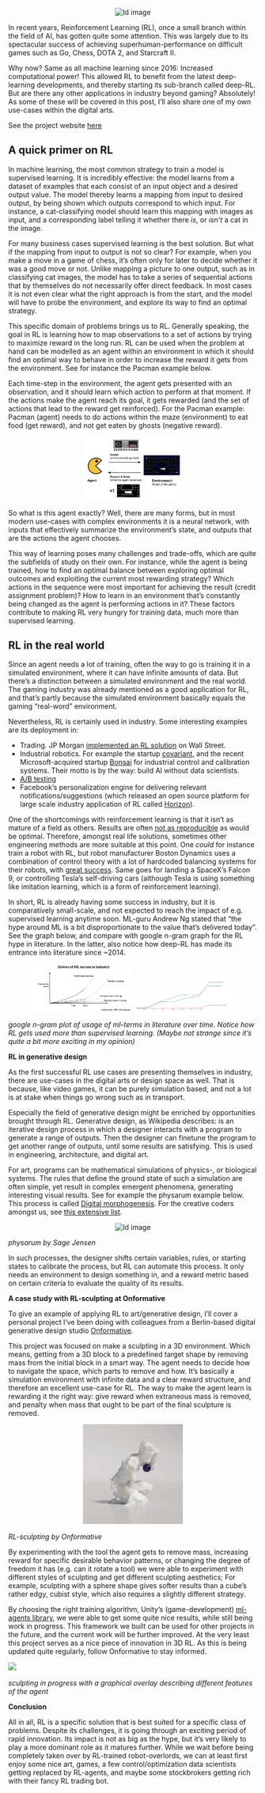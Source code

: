 <p align="center">
<img width= "40%" src="/images/blogHeaders/rl_header.gif" alt="ld image">
</p>
In recent years, Reinforcement Learning (RL), once a small branch within the field of AI, has gotten quite some attention. This was largely due to its spectacular success of achieving superhuman-performance on difficult games such as Go, Chess, DOTA 2, and Starcraft II.

Why now? Same as all machine learning since 2016: Increased computational power! This allowed RL to benefit from the latest deep-learning developments, and thereby starting its sub-branch called deep-RL. But are there any other applications in industry beyond gaming? Absolutely! As some of these will be covered in this post, I’ll also share one of my own use-cases within the digital arts.

See the project website [here](https://onformative.com/work/ai-sculpting/)

## **A quick primer on RL**

In machine learning, the most common strategy to train a model is supervised learning. It is incredibly effective: the model learns from a dataset of examples that each consist of an input object and a desired output value. The model thereby learns a mapping from input to desired output, by being shown which outputs correspond to which input. For instance, a cat-classifying model should learn this mapping with images as input, and a corresponding label telling it whether there _is_, or _isn’t_ a cat in the image.

For many business cases supervised learning is the best solution. But what if the mapping from input to output is not so clear? For example, when you make a move in a game of chess, it’s often only for later to decide whether it was a good move or not. Unlike mapping a picture to one output, such as in classifying cat images, the model has to take a series of sequential actions that by themselves do not necessarily offer direct feedback. In most cases it is not even clear what the right approach is from the start, and the model will have to probe the environment, and explore its way to find an optimal strategy.

This specific domain of problems brings us to RL. Generally speaking, the goal in RL is learning how to map observations to a set of actions by trying to maximize reward in the long run. RL can be used when the problem at hand can be modelled as an agent within an environment in which it should find an optimal way to behave in order to increase the reward it gets from the environment. See for instance the Pacman example below.

Each time-step in the environment, the agent gets presented with an observation, and it should learn which action to perform at that moment. If the actions make the agent reach its goal, it gets rewarded (and the set of actions that lead to the reward get reinforced). For the Pacman example: Pacman (agent) needs to do actions within the maze (environment) to eat food (get reward), and not get eaten by ghosts (negative reward).

<p align="center">
<img width= "40%" src="/images/rlIm0.png" alt="ld image">
</p>

So what is this agent exactly? Well, there are many forms, but in most modern use-cases with complex environments it is a neural network, with inputs that effectively summarize the environment’s state, and outputs that are the actions the agent chooses.

This way of learning poses many challenges and trade-offs, which are quite the subfields of study on their own. For instance, while the agent is being trained, how to find an optimal balance between exploring optimal outcomes and exploiting the current most rewarding strategy? Which actions in the sequence were most important for achieving the result (credit assignment problem)? How to learn in an environment that’s constantly being changed as the agent is performing actions in it? These factors contribute to making RL very hungry for training data, much more than supervised learning.

## **RL in the real world**

Since an agent needs a lot of training, often the way to go is training it in a simulated environment, where it can have infinite amounts of data. But there’s a distinction between a simulated environment and the real world. The gaming industry was already mentioned as a good application for RL, and that’s partly because the simulated environment basically equals the gaming “real-word” environment.

Nevertheless, RL is certainly used in industry. Some interesting examples are its deployment in:

-   Trading. JP Morgan [implemented an RL solution](https://ranko-mosic.medium.com/reinforcement-learning-based-trading-application-at-jp-morgan-chase-f829b8ec54f2) on Wall Street.
-   Industrial robotics. For example the startup [covariant](https://covariant.ai/), and the recent Microsoft-acquired startup [Bonsai](https://www.microsoft.com/en-us/ai/autonomous-systems-project-bonsai?activetab=pivot%3aprimaryr7) for industrial control and calibration systems. Their motto is by the way: build AI without data scientists.
-   [A/B testing](https://medium.com/engineers-optimizely/stats-accelerator-the-when-why-and-how-231ed6213d6d)
-   Facebook’s personalization engine for delivering relevant notifications/suggestions (which released an open source platform for large scale industry application of RL called [Horizon](https://engineering.fb.com/2018/11/01/ml-applications/horizon/)).

One of the shortcomings with reinforcement learning is that it isn’t as mature of a field as others. Results are often [not as reproducible](https://ojs.aaai.org/index.php/AAAI/article/view/11694) as would be optimal. Therefore, amongst real life solutions, sometimes other engineering methods are more suitable at this point. One _could_ for instance train a robot with RL, but robot manufacturer Boston Dynamics uses a combination of control theory with a lot of hardcoded balancing systems for their robots, with [great success](https://youtu.be/fn3KWM1kuAw). Same goes for landing a SpaceX’s Falcon 9, or controlling Tesla’s self-driving cars (although Tesla is using something like imitation learning, which is a form of reinforcement learning).

In short, RL is already having some success in industry, but it is comparatively small-scale, and not expected to reach the impact of e.g. supervised learning anytime soon. ML-guru Andrew Ng stated that “the hype around ML is a bit disproportionate to the value that’s delivered today”. See the graph below, and compare with google n-gram graph for the RL hype in literature. In the latter, also notice how deep-RL has made its entrance into literature since ~2014.


<p align="center">
<img width= "40%" src="/images/rlIm1.png" alt="ld image">
<img width= "40%" src="/images/rlIm2.png" alt="ld image">
</p>
  

_google n-gram plot of usage of ml-terms in literature over time. Notice how RL gets used more than supervised learning. (Maybe not strange since it’s quite a bit more exciting in my opinion)_

**RL in generative design**

As the first successful RL use cases are presenting themselves in industry, there are use-cases in the digital arts or design space as well. That is because, like video games, it can be purely simulation based, and not a lot is at stake when things go wrong such as in transport.

Especially the field of generative design might be enriched by opportunities brought through RL. Generative design, as Wikipedia describes: is an iterative design process in which a designer interacts with a program to generate a range of outputs. Then the designer can finetune the program to get another range of outputs, until some results are satisfying. This is used in engineering, architecture, and digital art.

For art, programs can be mathematical simulations of physics-, or biological systems. The rules that define the ground state of such a simulation are often simple, yet result in complex emergent phenomena, generating interesting visual results. See for example the physarum example below. This process is called [Digital morphogenesis](https://en.wikipedia.org/wiki/Digital_morphogenesis). For the creative coders amongst us, see [this extensive list](https://github.com/jasonwebb/morphogenesis-resources).

<p align="center">
<img width= "40%" src="/images/rlIm3.gif" alt="ld image">
</p>

_physarum by Sage Jensen_

In such processes, the designer shifts certain variables, rules, or starting states to calibrate the process, but RL can automate this process. It only needs an environment to design something in, and a reward metric based on certain criteria to evaluate the quality of its results.

  
**A case study with RL-sculpting at Onformative**

To give an example of applying RL to art/generative design, I’ll cover a personal project I‘ve been doing with colleagues from a Berlin-based digital generative design studio [Onformative](http://onformative.com/).

This project was focused on make a sculpting in a 3D environment. Which means, getting from a 3D block to a predefined target shape by removing mass from the initial block in a smart way. The agent needs to decide how to navigate the space, which parts to remove and how. It’s basically a simulation environment with infinite data and a clear reward structure, and therefore an excellent use-case for RL. The way to make the agent learn is rewarding it the right way: give reward when extraneous mass is removed, and penalty when mass that ought to be part of the final sculpture is removed.

<p align="center">
<img width= "40%" src="/images/rlIm4.png" alt="ld image">
</p>

_RL-sculpting by Onformative_

By experimenting with the tool the agent gets to remove mass, increasing reward for specific desirable behavior patterns, or changing the degree of freedom it has (e.g. can it rotate a tool) we were able to experiment with different styles of sculpting and get different sculpting aesthetics; For example, sculpting with a sphere shape gives softer results than a cube’s rather edgy, cubist style, which also requires a slightly different strategy.

By choosing the right training algorithm, Unity’s (game-development) [ml-agents library](https://github.com/Unity-Technologies/ml-agents), we were able to get some quite nice results, while still being work in progress. This framework we built can be used for other projects in the future, and the current work will be further improved. At the very least this project serves as a nice piece of innovation in 3D RL. As this is being updated quite regularly, follow Onformative to stay informed.

![](https://cdn.sanity.io/images/5qkm1oa2/production/c1683c80fc335d01313a2463e8c20808e87f9196-600x338.gif?w=800&h=400&fit=max)

_sculpting in progress with a graphical overlay describing different features of the agent_

**Conclusion**

All in all, RL is a specific solution that is best suited for a specific class of problems. Despite its challenges, it is going through an exciting period of rapid innovation. Its impact is not as big as the hype, but it’s very likely to play a more dominant role as it matures further. While we wait before being completely taken over by RL-trained robot-overlords, we can at least first enjoy some nice art, games, a few control/optimization data scientists getting replaced by RL-agents, and maybe some stockbrokers getting rich with their fancy RL trading bot.